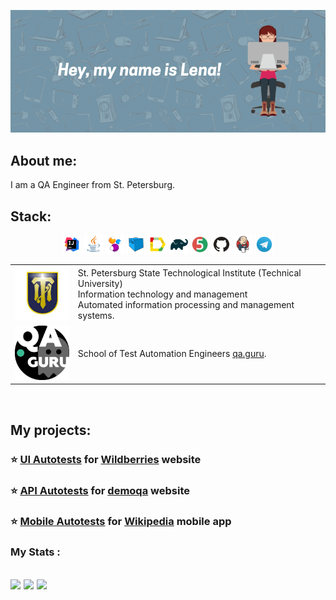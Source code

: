 <p align="center">
<img  src="/image/template (1).png">
</p>


  ## About me:
  I am a QA Engineer from St. Petersburg.
  
  
  
 ## Stack:
 <p align="center">
<img width="6%" title="Idea" src="image/logo/Idea.svg">
<img width="6%" title="Java" src="image/logo/Java.svg">
<img width="6%" title="Selenide" src="image/logo/Selenide.svg">
<img width="6%" title="Selenoid" src="image/logo/Selenoid.svg">
<img width="6%" title="Allure Report" src="image/logo/Allure.svg">
<img width="6%" title="Gradle" src="image/logo/Gradle.svg">
<img width="6%" title="JUnit5" src="image/logo/Junit5.svg">
<img width="6%" title="GitHub" src="image/logo/GitHub.svg">
<img width="6%" title="Jenkins" src="image/logo/Jenkins.svg">
<img width="6%" title="Telegram" src="image/logo/Telegram.svg">
</p>


<table width="100%" border='0'>
   <tr> 
    <td width="20%" valign="bottom"><img src="/image/institute.jpg"></td><td valign="middle">St. Petersburg State Technological Institute (Technical University) </br>
Information technology and management </br> Automated information processing and management systems.</td></tr>
    <tr><td width="20%" valign="bottom"><img src="/image/qaguru.jpg"></td><td valign="middle">School of Test Automation Engineers <a target="_blank" href="https://qa.guru">qa.guru</a>.</td></tr>
   </tr>
  </table>
  </br>
  
  
  ## My projects:
### :star: <a target="_blank" href="https://github.com/lmaslo/FinalProject">UI Autotests</a> for <a target="_blank" href="https://by.wildberries.ru/s"> Wildberries</a> website

### :star: <a target="_blank" href="https://github.com/lmaslo/FinalProject-API">API Autotests</a> for <a target="_blank" href="https://demoqa.com/">demoqa</a> website

### :star: <a target="_blank" href="https://github.com/lmaslo/FinalProject-Mobile">Mobile Autotests</a> for <a target="_blank" href="https://github.com/wikimedia/apps-android-wikipedia/releases/tag/latest">Wikipedia</a> mobile app






### My Stats :
![](http://github-profile-summary-cards.vercel.app/api/cards/stats?username=lmaslo)
![](http://github-profile-summary-cards.vercel.app/api/cards/repos-per-language?username=lmaslo) 
![](https://github-profile-summary-cards.vercel.app/api/cards/profile-details?username=lmaslo)
---
